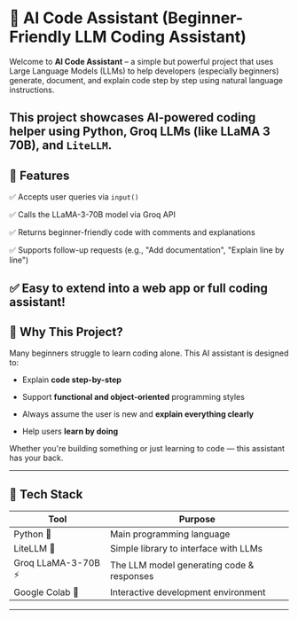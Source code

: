 # 🤖 AI Code Assistant (Beginner-Friendly LLM Coding Assistant)

Welcome to **AI Code Assistant** – a simple but powerful project that uses Large Language Models (LLMs) to help developers (especially beginners) generate, document, and explain code step by step using natural language instructions.

This project showcases **AI-powered coding helper** using Python, Groq LLMs (like LLaMA 3 70B), and `LiteLLM`.
---

## 🚀 Features

✅ Accepts user queries via `input()`  

✅ Calls the LLaMA-3-70B model via Groq API  

✅ Returns beginner-friendly code with comments and explanations  

✅ Supports follow-up requests (e.g., "Add documentation", "Explain line by line")  

✅ Easy to extend into a web app or full coding assistant!
---

## 🧠 Why This Project?

Many beginners struggle to learn coding alone. This AI assistant is designed to:

- Explain **code step-by-step**
  
- Support **functional and object-oriented** programming styles
  
- Always assume the user is new and **explain everything clearly**
  
- Help users **learn by doing**

Whether you're building something or just learning to code — this assistant has your back.

---
## 🔧 Tech Stack

| Tool      | Purpose                                      |
|-----------|----------------------------------------------|
| Python 🐍 | Main programming language                    |
| LiteLLM 🧠 | Simple library to interface with LLMs       |
| Groq LLaMA-3-70B ⚡ | The LLM model generating code & responses |
| Google Colab 📓 | Interactive development environment   |
---
